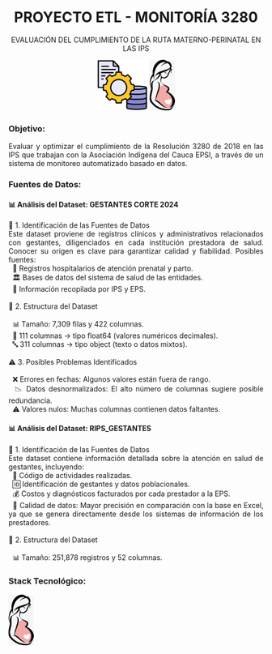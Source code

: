 <div align="center">
  <h1>PROYECTO ETL - MONITORÍA 3280</h1>
  <p>EVALUACIÓN DEL CUMPLIMIENTO DE LA RUTA MATERNO-PERINATAL EN LAS IPS</p>
  <img src="https://github.com/ManuelG09/Equipo-4-GYA/blob/main/images/etl.png" width="100">
  <img src="https://github.com/ManuelG09/Equipo-4-GYA/blob/main/images/Gestante.jpg" width ="50">
</div>

<div align="justify">
  <h3>Objetivo:</h3> Evaluar y optimizar el cumplimiento de la Resolución 3280 de 2018 en las IPS que trabajan con la Asociación Indígena del Cauca EPSI, a través de un sistema de monitoreo automatizado basado en datos.
</div>
<div align="justify">
  <p></p>
</div>
<div align="justify">
  <h3>Fuentes de Datos:</h3>
  <div>
<h4>📊 Análisis del Dataset: GESTANTES CORTE 2024</h4>
<div>🏥 1. Identificación de las Fuentes de Datos</div>
Este dataset proviene de registros clínicos y administrativos relacionados con gestantes, diligenciados en cada institución prestadora de salud. Conocer su origen es clave para garantizar calidad y fiabilidad. 
Posibles fuentes:
<br>&nbsp;&nbsp;📌 Registros hospitalarios de atención prenatal y parto.
<br>&nbsp;&nbsp;🏛️ Bases de datos del sistema de salud de las entidades.
<br>&nbsp;&nbsp;🤰 Información recopilada por IPS y EPS.<br>
<br>
<div>📂 2. Estructura del Dataset</div>
<br>&nbsp;&nbsp;📊 Tamaño: 7,309 filas y 422 columnas.
<br>&nbsp;&nbsp;🔢 111 columnas → tipo float64 (valores numéricos decimales).
<br>&nbsp;&nbsp;🔤 311 columnas → tipo object (texto o datos mixtos).<br>
<br>
<div>⚠️ 3. Posibles Problemas Identificados</div>
<br>&nbsp;&nbsp;❌ Errores en fechas: Algunos valores están fuera de rango.
<br>&nbsp;&nbsp;📉 Datos desnormalizados: El alto número de columnas sugiere posible redundancia.
<br>&nbsp;&nbsp;⚠️ Valores nulos: Muchas columnas contienen datos faltantes.

<h4>📊 Análisis del Dataset: RIPS_GESTANTES</h4></div>
<div>🏥 1. Identificación de las Fuentes de Datos</div>
Este dataset contiene información detallada sobre la atención en salud de gestantes, incluyendo:
<br>&nbsp;&nbsp;📌 Código de actividades realizadas.
<br>&nbsp;&nbsp;🆔 Identificación de gestantes y datos poblacionales.
<br>&nbsp;&nbsp;💰 Costos y diagnósticos facturados por cada prestador a la EPS.
<br>&nbsp;&nbsp;📌 Calidad de datos: Mayor precisión en comparación con la base en Excel, ya que se genera directamente desde los sistemas de información de los prestadores.<br>
<br>
<div>📂 2. Estructura del Dataset</div></div>
<br>&nbsp;&nbsp;📊 Tamaño: 251,878 registros y 52 columnas.
</div>
<div align="justify">
  <h3>Stack Tecnológico:</h3> 
  <img src="https://github.com/ManuelG09/Equipo-4-GYA/blob/main/images/Gestante.jpg" width ="50">
</div>
